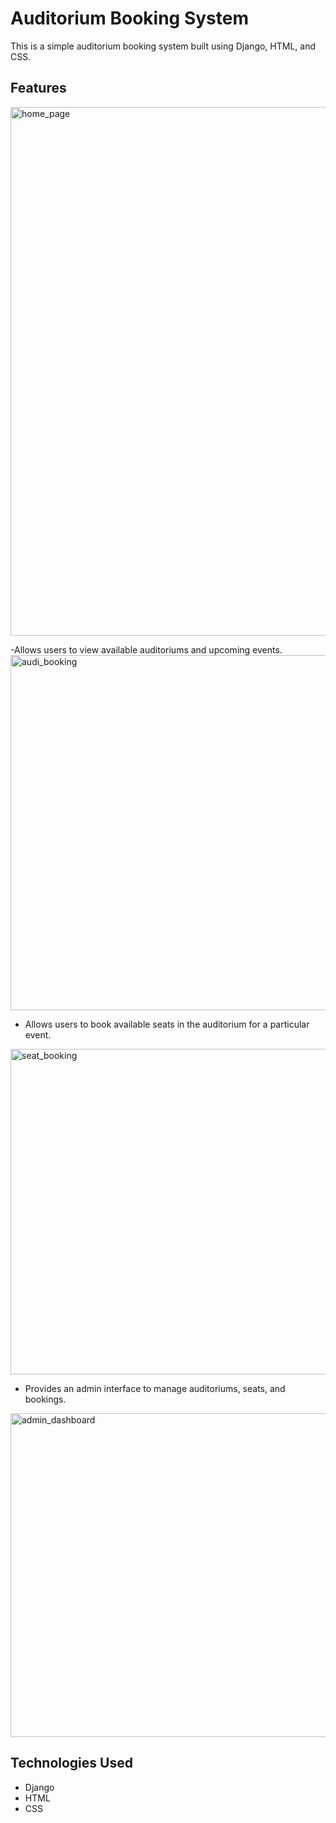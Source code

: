 # Auditorium Booking System

This is a simple auditorium booking system built using Django, HTML, and CSS.

## Features
<img width="846" alt="home_page" src="https://github.com/atharvarode/Auditorium-Booking-System/assets/97606863/d2d32551-4426-43e6-a7c8-78494a487708">


-Allows users to view available auditoriums and upcoming events.
<img width="568" alt="audi_booking" src="https://github.com/atharvarode/Auditorium-Booking-System/assets/97606863/632aa2ac-a3f1-45c3-b303-171cc1ea607b">
  

- Allows users to book available seats in the auditorium for a particular event.
<img width="521" alt="seat_booking" src="https://github.com/atharvarode/Auditorium-Booking-System/assets/97606863/9368d179-5349-4d28-ac4a-9ffaca75e65a">

- Provides an admin interface to manage auditoriums, seats, and bookings.
<img width="518" alt="admin_dashboard" src="https://github.com/atharvarode/Auditorium-Booking-System/assets/97606863/9b2aef37-b715-4a5e-8242-073b23ad926c">


## Technologies Used

- Django
- HTML
- CSS



